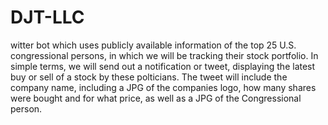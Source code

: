# DJT-LLC
witter bot which uses publicly available information of the top 25 U.S. congressional persons, in which we will be tracking their stock portfolio. In simple terms, we will send out a notification or tweet, displaying the latest buy or sell of a stock by these polticians. The tweet will include the company name, including a JPG of the companies logo, how many shares were bought and for what price, as well as a JPG of the Congressional person. 

